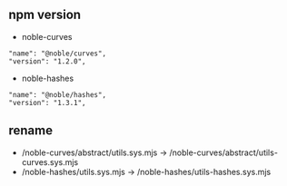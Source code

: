 ## npm version
- noble-curves
```
"name": "@noble/curves",
"version": "1.2.0",
```
- noble-hashes
```
"name": "@noble/hashes",
"version": "1.3.1",
```

## rename
- /noble-curves/abstract/utils.sys.mjs → /noble-curves/abstract/utils-curves.sys.mjs
- /noble-hashes/utils.sys.mjs → /noble-hashes/utils-hashes.sys.mjs
